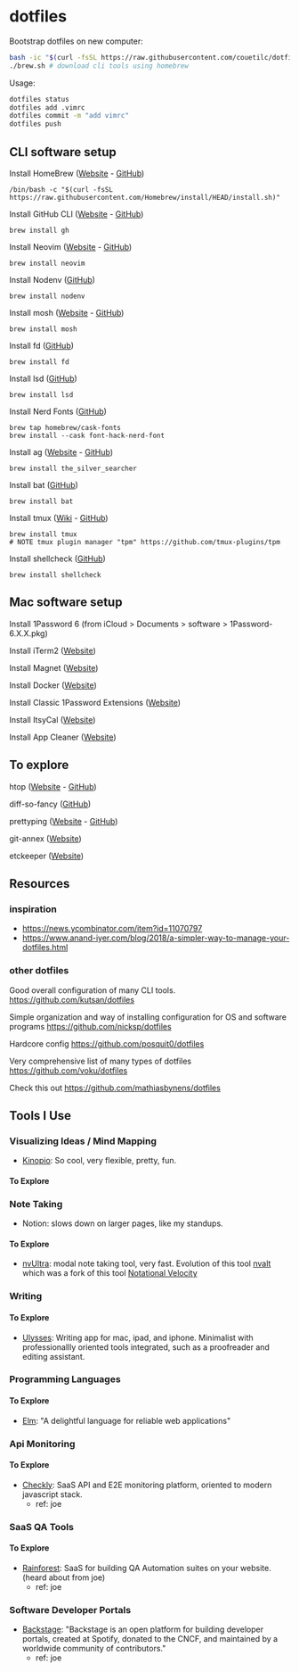 # dotfiles

Bootstrap dotfiles on new computer:
```sh
bash -ic "$(curl -fsSL https://raw.githubusercontent.com/couetilc/dotfiles/main/bootstrap.sh)"
./brew.sh # download cli tools using homebrew
```

Usage:
```sh
dotfiles status
dotfiles add .vimrc
dotfiles commit -m "add vimrc"
dotfiles push
```

## CLI software setup

Install HomeBrew ([Website](https://brew.sh/) - [GitHub](https://github.com/Homebrew/brew))
```
/bin/bash -c "$(curl -fsSL https://raw.githubusercontent.com/Homebrew/install/HEAD/install.sh)"
```

Install GitHub CLI ([Website](https://cli.github.com/) - [GitHub](https://github.com/cli/cli))
```
brew install gh
```

Install Neovim ([Website](https://neovim.io/) - [GitHub](https://github.com/neovim/neovim))
```
brew install neovim
```

Install Nodenv ([GitHub](https://github.com/nodenv/nodenv))
```
brew install nodenv
```

Install mosh ([Website](https://mosh.org/) - [GitHub](https://github.com/mobile-shell/mosh))
```
brew install mosh
```

Install fd ([GitHub](https://github.com/sharkdp/fd))
```
brew install fd
```

Install lsd ([GitHub](https://github.com/Peltoche/lsd))
```
brew install lsd
```

Install Nerd Fonts ([GitHub](https://github.com/ryanoasis/nerd-fonts))
```
brew tap homebrew/cask-fonts
brew install --cask font-hack-nerd-font
```

Install ag ([Website](https://geoff.greer.fm/ag/) - [GitHub](https://github.com/ggreer/the_silver_searcher))
```
brew install the_silver_searcher
```

Install bat ([GitHub](https://github.com/sharkdp/bat))
```
brew install bat
```

Install tmux ([Wiki](https://github.com/tmux/tmux/wiki) - [GitHub](https://github.com/tmux/tmux/))
```
brew install tmux
# NOTE tmux plugin manager "tpm" https://github.com/tmux-plugins/tpm
```

Install shellcheck ([GitHub](https://github.com/koalaman/shellcheck))
```
brew install shellcheck
```

## Mac software setup

Install 1Password 6 (from iCloud > Documents > software > 1Password-6.X.X.pkg)

Install iTerm2 ([Website](https://iterm2.com/))

Install Magnet ([Website](https://magnet.crowdcafe.com/))

Install Docker ([Website](https://docs.docker.com/get-docker/))

Install Classic 1Password Extensions ([Website](https://support.1password.com/cs/1password-classic-extension/))

Install ItsyCal ([Website](https://www.mowglii.com/itsycal/))

Install App Cleaner ([Website](https://freemacsoft.net/appcleaner/))

## To explore

htop ([Website](https://htop.dev/) - [GitHub](https://github.com/htop-dev/htop))

diff-so-fancy ([GitHub](https://github.com/so-fancy/diff-so-fancy))

prettyping ([Website](https://denilson.sa.nom.br/prettyping/) - [GitHub](https://github.com/denilsonsa/prettyping))

git-annex ([Website](https://git-annex.branchable.com/))

etckeeper ([Website](https://etckeeper.branchable.com/))

## Resources

### inspiration
- https://news.ycombinator.com/item?id=11070797
- https://www.anand-iyer.com/blog/2018/a-simpler-way-to-manage-your-dotfiles.html

### other dotfiles
Good overall configuration of many CLI tools.
https://github.com/kutsan/dotfiles

Simple organization and way of installing configuration for OS and software programs
https://github.com/nicksp/dotfiles

Hardcore config
https://github.com/posquit0/dotfiles

Very comprehensive list of many types of dotfiles
https://github.com/voku/dotfiles

Check this out
https://github.com/mathiasbynens/dotfiles

## Tools I Use

### Visualizing Ideas / Mind Mapping

* [Kinopio](https://kinopio.club/): So cool, very flexible, pretty, fun.

#### To Explore

### Note Taking

* Notion: slows down on larger pages, like my standups.

#### To Explore

* [nvUltra](https://nvultra.com/): modal note taking tool, very fast. Evolution
  of this tool [nvalt](https://brettterpstra.com/projects/nvalt/) which was a
  fork of this tool [Notational Velocity](https://notational.net/)

### Writing

#### To Explore

* [Ulysses](https://ulysses.app/): Writing app for mac, ipad, and iphone. Minimalist
  with professionallly oriented tools integrated, such as a proofreader and editing assistant.

### Programming Languages

#### To Explore

* [Elm](https://elm-lang.org/): "A delightful language for reliable web applications"

### Api Monitoring

#### To Explore

* [Checkly](https://www.checklyhq.com/): SaaS API and E2E monitoring platform, oriented
  to modern javascript stack.
  - ref: joe

### SaaS QA Tools

#### To Explore

* [Rainforest](https://www.rainforestqa.com/): SaaS for building QA Automation
  suites on your website. (heard about from joe)
  - ref: joe

### Software Developer Portals

* [Backstage](https://backstage.spotify.com/): "Backstage is an open platform
  for building developer portals, created at Spotify, donated to the CNCF, and
  maintained by a worldwide community of contributors."
  - ref: joe

